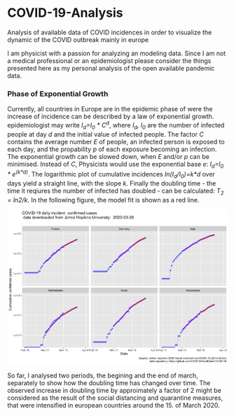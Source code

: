 # COVID-19-Analysis
Analysis of available data of COVID incidences in order to visualize the dynamic of the COVID outbreak mainly in europe

I am physicist with a passion for analyzing an modeling data. Since I am not a medical professional or an epidemiologist please consider the things presented here as my personal analysis of the open available pandemic data.

### Phase of Exponential Growth

Currently, all countries in Europe are in the epidemic phase of were the increase of incidence can be described by a law of exponential growth. epidemiologist may write <em>I<sub>d</sub>=I<sub>0</sub> * C<sup>d</sup></em>, where <em>I<sub>d</sub>, I<sub>0</sub></em> are the number of infected people at day <em>d</em> and the initial value of infected people. The factor <em>C</em> contains the average number <em>E</em> of people, an infected person is exposed to each day, and the propability <em>p</em> of each exposure becoming an infection. The exponential growth can be slowed down, when <em>E</em> and/or <em>p</em> can be minimised. Instead of <em>C</em>, Physicists would use the exponential base <em>e</em>: <em>I<sub>d</sub>=I<sub>0</sub> * e<sup>(k\*d)</sup></em>. The logarithmic plot of cumulative incidences <em>ln(I<sub>d</sub>/I<sub>0</sub>)=k*d</em> over days yield a straight line, with the slope <em>k</em>. Finally the doubling time - the time it reqiures the number of infected has doubled -  can be calculated: <em>T<sub>2</sub> = ln2/k</em>. In the following figure, the model fit is shown as a red line. 

![](./img/log_cimmulative_cases_fit.png)

So far, I analysed two periods, the begining and the end of march, separately to show how the doubling time has changed over time. The observed increase in doubling time by approimately a factor of 2 might be considered as the result of the social distancing and quarantine measures, that were intensified in european countries around the 15. of March 2020.

